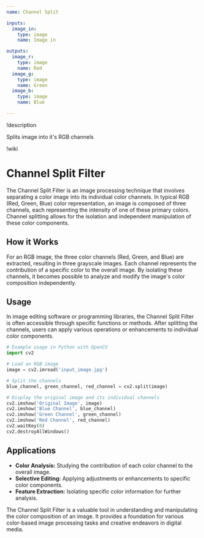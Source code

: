 ```yaml
---
name: Channel Split

inputs:
  image_in:
    type: image
    name: Image in

outputs:
  image_r:
    type: image
    name: Red
  image_g:
    type: image
    name: Green
  image_b:
    type: image
    name: Blue

---
```


!description

Splits image into it's RGB channels

!wiki

# Channel Split Filter

The Channel Split Filter is an image processing technique that involves separating a color image into its individual color channels. In typical RGB (Red, Green, Blue) color representation, an image is composed of three channels, each representing the intensity of one of these primary colors. Channel splitting allows for the isolation and independent manipulation of these color components.

## How it Works

For an RGB image, the three color channels (Red, Green, and Blue) are extracted, resulting in three grayscale images. Each channel represents the contribution of a specific color to the overall image. By isolating these channels, it becomes possible to analyze and modify the image's color composition independently.

## Usage

In image editing software or programming libraries, the Channel Split Filter is often accessible through specific functions or methods. After splitting the channels, users can apply various operations or enhancements to individual color components.

```python
# Example usage in Python with OpenCV
import cv2

# Load an RGB image
image = cv2.imread('input_image.jpg')

# Split the channels
blue_channel, green_channel, red_channel = cv2.split(image)

# Display the original image and its individual channels
cv2.imshow('Original Image', image)
cv2.imshow('Blue Channel', blue_channel)
cv2.imshow('Green Channel', green_channel)
cv2.imshow('Red Channel', red_channel)
cv2.waitKey(0)
cv2.destroyAllWindows()
```

## Applications

- **Color Analysis:** Studying the contribution of each color channel to the overall image.
- **Selective Editing:** Applying adjustments or enhancements to specific color components.
- **Feature Extraction:** Isolating specific color information for further analysis.

The Channel Split Filter is a valuable tool in understanding and manipulating the color composition of an image. It provides a foundation for various color-based image processing tasks and creative endeavors in digital media.
